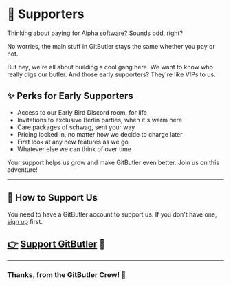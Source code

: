 # 🧡 Supporters

Thinking about paying for Alpha software? Sounds odd, right?

No worries, the main stuff in GitButler stays the same whether you pay or not.

But hey, we're all about building a cool gang here. We want to know who really digs our butler. And those early supporters? They're like VIPs to us.

## ✨ Perks for Early Supporters

* Access to our Early Bird Discord room, for life
* Invitations to exclusive Berlin parties, when it's warm here
* Care packages of schwag, sent your way
* Pricing locked in, no matter how we decide to charge later
* First look at any new features as we go
* Whatever else we can think of over time

Your support helps us grow and make GitButler even better. Join us on this adventure!

***

## 🎩 How to Support Us

You need to have a GitButler account to support us. If you don't have one, [sign up](https://app.gitbutler.com) first.

## [👉](https://emojipedia.org/backhand-index-pointing-right) [Support GitButler](https://app.gitbutler.com/supporter) 🌟

***

### Thanks, from the GitButler Crew! 💙
